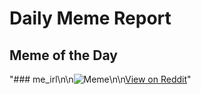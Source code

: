 # Daily Meme Report

## Meme of the Day
"### me_irl\n\n![Meme](https://i.redd.it/il7owtfl88nf1.png)\n\n[View on Reddit](https://redd.it/1n8ood0)"
